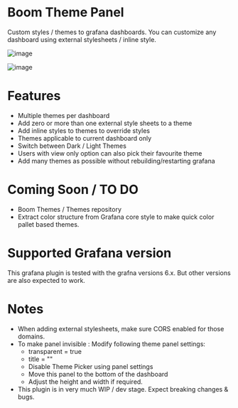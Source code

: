 # Boom Theme Panel

Custom styles / themes to grafana dashboards. You can customize any dashboard using external stylesheets / inline style.

![image](https://user-images.githubusercontent.com/153843/56966948-12e80380-6b58-11e9-8821-77c64beb7f65.png)

![image](https://user-images.githubusercontent.com/153843/56966143-76713180-6b56-11e9-8979-4eab634b943f.png)

# Features

* Multiple themes per dashboard
* Add zero or more than one external style sheets to a theme
* Add inline styles to themes to override styles 
* Themes applicable to current dashboard only
* Switch between Dark / Light Themes
* Users with view only option can also pick their favourite theme
* Add many themes as possible without rebuilding/restarting grafana

# Coming Soon / TO DO

* Boom Themes / Themes repository
* Extract color structure from Grafana core style to make quick color pallet based themes.

# Supported Grafana version

This grafana plugin is tested with the grafna versions 6.x. But other versions are also expected to work.

# Notes 

* When adding external stylesheets, make sure CORS enabled for those domains.
* To make panel invisible : Modify following theme panel settings:  
    * transparent = true 
    * title = ""  
    * Disable Theme Picker using panel settings
    * Move this panel to the bottom of the dashboard
    * Adjust the height and width if required.
* This plugin is in very much WIP / dev stage. Expect breaking changes & bugs.